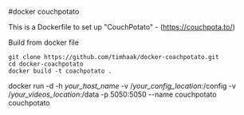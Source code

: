 #docker couchpotato

This is a Dockerfile to set up "CouchPotato" - (https://couchpota.to/)

Build from docker file

```
git clone https://github.com/timhaak/docker-coachpotato.git
cd docker-coachpotato
docker build -t coachpotato .
```

docker run -d -h *your_host_name* -v /*your_config_location*:/config  -v /*your_videos_location*:/data -p 5050:5050 --name couchpotato couchpotato


